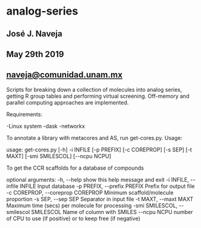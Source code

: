 # analog-series
## José J. Naveja
## May 29th 2019
## naveja@comunidad.unam.mx

Scripts for breaking down a collection of molecules into analog series, getting R group tables and performing virtual screening. Off-memory and parallel computing approaches are implemented.

Requirements:

-Linux system
-dask
-networkx

To annotate a library with metacores and AS, run get-cores.py. Usage: 

usage: get-cores.py [-h] -i INFILE [-p PREFIX] [-c COREPROP] [-s SEP]
                    [-t MAXT] [-smi SMILESCOL] [--ncpu NCPU]

To get the CCR scaffolds for a database of compounds

optional arguments:
  -h, --help            show this help message and exit
  -i INFILE, --infile INFILE
                        Input database
  -p PREFIX, --prefix PREFIX
                        Prefix for output file
  -c COREPROP, --coreprop COREPROP
                        Minimum scaffold/molecule proportion
  -s SEP, --sep SEP     Separator in input file
  -t MAXT, --maxt MAXT  Maximum time (secs) per molecule for processing
  -smi SMILESCOL, --smilescol SMILESCOL
                        Name of column with SMILES
  --ncpu NCPU           number of CPU to use (if positive) or to keep free (if
                        negative)
